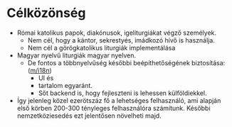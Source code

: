 Célközönség
======

- Római katolikus papok, diakónusok, igeliturgiákat végző személyek. 
  - Nem cél, hogy a kántor, sekrestyés, imádkozó hívő is használja.
  - Nem cél a görögkatolikus liturgiák implementálása
- Magyar nyelvű liturgiák magyar nyelven.
  - De fontos a többnyelvűség későbbi beépíthetőségének biztosítása: ([m/i18n](modules/i18n.md)) 
    - UI és
	- tartalom egyaránt. 
	- Sőt backend is, hogy fejleszteni is lehessen külföldiekkel.
- Így jelenleg közel ezerötszáz fő a lehetséges felhasználó, ami alapján első körben 200-300 tényleges felhasználóra számítunk. Későbbi nemzetköziesedés ezt jelentősen növelheti majd.
